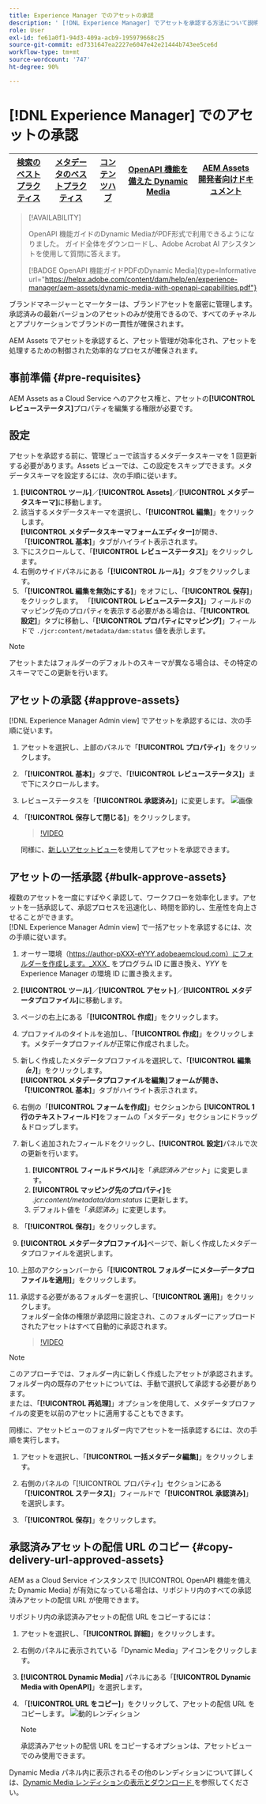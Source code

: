 ```yaml
---
title: Experience Manager でのアセットの承認
description: ' [!DNL Experience Manager] でアセットを承認する方法について説明します。'
role: User
exl-id: fe61a0f1-94d3-409a-acb9-195979668c25
source-git-commit: ed7331647ea2227e6047e42e21444b743ee5ce6d
workflow-type: tm+mt
source-wordcount: '747'
ht-degree: 90%

---
```


# [!DNL Experience Manager] でのアセットの承認

| [検索のベストプラクティス](/help/assets/search-best-practices.md) | [メタデータのベストプラクティス](/help/assets/metadata-best-practices.md) | [コンテンツハブ](/help/assets/product-overview.md) | [OpenAPI 機能を備えた Dynamic Media](/help/assets/dynamic-media-open-apis-overview.md) | [AEM Assets 開発者向けドキュメント](https://developer.adobe.com/experience-cloud/experience-manager-apis/) |
| ------------- | --------------------------- |---------|----|-----|

>[!AVAILABILITY]
>
>OpenAPI 機能ガイドのDynamic MediaがPDF形式で利用できるようになりました。 ガイド全体をダウンロードし、Adobe Acrobat AI アシスタントを使用して質問に答えます。
>
>[!BADGE OpenAPI 機能ガイドPDFのDynamic Media]{type=Informative url="https://helpx.adobe.com/content/dam/help/en/experience-manager/aem-assets/dynamic-media-with-openapi-capabilities.pdf"}

ブランドマネージャーとマーケターは、ブランドアセットを厳密に管理します。承認済みの最新バージョンのアセットのみが使用できるので、すべてのチャネルとアプリケーションでブランドの一貫性が確保されます。

AEM Assets でアセットを承認すると、アセット管理が効率化され、アセットを処理するための制御された効率的なプロセスが確保されます。

## 事前準備 {#pre-requisites}

AEM Assets as a Cloud Service へのアクセス権と、アセットの&#x200B;**[!UICONTROL レビューステータス]**&#x200B;プロパティを編集する権限が必要です。

## 設定

アセットを承認する前に、管理ビューで該当するメタデータスキーマを 1 回更新する必要があります。Assets ビューでは、この設定をスキップできます。メタデータスキーマを設定するには、次の手順に従います。

1. **[!UICONTROL ツール]**／**[!UICONTROL Assets]**／**[!UICONTROL メタデータスキーマ]**&#x200B;に移動します。
1. 該当するメタデータスキーマを選択し、「**[!UICONTROL 編集]**」をクリックします。<br>**[!UICONTROL メタデータスキーマフォームエディター]**&#x200B;が開き、「**[!UICONTROL 基本]**」タブがハイライト表示されます。
1. 下にスクロールして、「**[!UICONTROL レビューステータス]**」をクリックします。
1. 右側のサイドパネルにある「**[!UICONTROL ルール]**」タブをクリックします。
1. 「**[!UICONTROL 編集を無効にする]**」をオフにし、「**[!UICONTROL 保存]**」をクリックします。
「**[!UICONTROL レビューステータス]**」フィールドのマッピング先のプロパティを表示する必要がある場合は、「**[!UICONTROL 設定]**」タブに移動し、「**[!UICONTROL プロパティにマッピング]**」フィールドで `./jcr:content/metadata/dam:status` 値を表示します。

>[!NOTE]
>
アセットまたはフォルダーのデフォルトのスキーマが異なる場合は、その特定のスキーマでこの更新を行います。

## アセットの承認 {#approve-assets}

[!DNL Experience Manager Admin view] でアセットを承認するには、次の手順に従います。

1. アセットを選択し、上部のパネルで「**[!UICONTROL プロパティ]**」をクリックします。
1. 「**[!UICONTROL 基本]**」タブで、「**[!UICONTROL レビューステータス]**」まで下にスクロールします。
1. レビューステータスを「**[!UICONTROL 承認済み]**」に変更します。
   ![画像](/help/assets/assets/approve-old-ui.png)
1. 「**[!UICONTROL 保存して閉じる]**」をクリックします。

   >[!VIDEO](https://video.tv.adobe.com/v/3427430)

   同様に、[新しいアセットビュー](/help/assets/manage-organize-assets-view.md)を使用してアセットを承認できます。

## アセットの一括承認 {#bulk-approve-assets}

複数のアセットを一度にすばやく承認して、ワークフローを効率化します。アセットを一括承認して、承認プロセスを迅速化し、時間を節約し、生産性を向上させることができます。
<br>[!DNL Experience Manager Admin view] で一括アセットを承認するには、次の手順に従います。

1. オーサー環境（https://author-pXXX-eYYY.adobeaemcloud.com）にフォルダーを作成します。_XXX_ をプログラム ID に置き換え、_YYY_ を Experience Manager の環境 ID に置き換えます。
1. **[!UICONTROL ツール]**／**[!UICONTROL アセット]**／**[!UICONTROL メタデータプロファイル]**&#x200B;に移動します。
1. ページの右上にある「**[!UICONTROL 作成]**」をクリックします。
1. プロファイルのタイトルを追加し、「**[!UICONTROL 作成]**」をクリックします。メタデータプロファイルが正常に作成されました。
1. 新しく作成したメタデータプロファイルを選択して、「**[!UICONTROL 編集&#x200B;_（e）_]**」をクリックします。<br>**[!UICONTROL メタデータプロファイルを編集]**フォームが開き、「**[!UICONTROL 基本]**」タブがハイライト表示されます。
1. 右側の「**[!UICONTROL フォームを作成]**」セクションから **[!UICONTROL 1 行のテキストフィールド]**&#x200B;をフォームの「メタデータ」セクションにドラッグ＆ドロップします。
1. 新しく追加されたフィールドをクリックし、**[!UICONTROL 設定]**&#x200B;パネルで次の更新を行います。
   1. **[!UICONTROL フィールドラベル]**&#x200B;を「_承認済みアセット_」に変更します。
   1. **[!UICONTROL マッピング先のプロパティ]**&#x200B;を _.jcr:content/metadata/dam:status_ に更新します。
   1. デフォルト値を「_承認済み_」に変更します。

1. 「**[!UICONTROL 保存]**」をクリックします。
1. **[!UICONTROL メタデータプロファイル]**&#x200B;ページで、新しく作成したメタデータプロファイルを選択します。
1. 上部のアクションバーから「**[!UICONTROL フォルダーにメタ―データプロファイルを適用]**」をクリックします。
1. 承認する必要があるフォルダーを選択し、「**[!UICONTROL 適用]**」をクリックします。
   <br>フォルダー全体の権限が承認用に設定され、このフォルダーにアップロードされたアセットはすべて自動的に承認されます。

   >[!VIDEO](https://video.tv.adobe.com/v/3427431)

>[!NOTE]
> 
このアプローチでは、フォルダー内に新しく作成したアセットが承認されます。フォルダー内の既存のアセットについては、手動で選択して承認する必要があります。<br>または、「**[!UICONTROL 再処理]**」オプションを使用して、メタデータプロファイルの変更を以前のアセットに適用することもできます。

同様に、アセットビューのフォルダー内でアセットを一括承認するには、次の手順を実行します。

1. アセットを選択し、「**[!UICONTROL 一括メタデータ編集]**」をクリックします。

1. 右側のパネルの「[!UICONTROL プロパティ]」セクションにある「**[!UICONTROL ステータス]**」フィールドで「**[!UICONTROL 承認済み]**」を選択します。

1. 「**[!UICONTROL 保存]**」をクリックします。

## 承認済みアセットの配信 URL のコピー {#copy-delivery-url-approved-assets}

AEM as a Cloud Service インスタンスで [!UICONTROL OpenAPI 機能を備えた Dynamic Media] が有効になっている場合は、リポジトリ内のすべての承認済みアセットの配信 URL が使用できます。

リポジトリ内の承認済みアセットの配信 URL をコピーするには：

1. アセットを選択し、「**[!UICONTROL 詳細]**」をクリックします。

1. 右側のパネルに表示されている「Dynamic Media」アイコンをクリックします。

1. **[!UICONTROL Dynamic Media]** パネルにある「**[!UICONTROL Dynamic Media with OpenAPI]**」を選択します。

1. 「**[!UICONTROL URL をコピー]**」をクリックして、アセットの配信 URL をコピーします。
   ![動的レンディション](/help/assets/assets/dm-with-openapi-non-image-assets.png)

   >[!NOTE]
   >
   承認済みアセットの配信 URL をコピーするオプションは、アセットビューでのみ使用できます。

Dynamic Media パネル内に表示されるその他のレンディションについて詳しくは、[Dynamic Media レンディションの表示とダウンロード ](/help/assets/renditions.md#view-download-dm-renditions) を参照してください。

